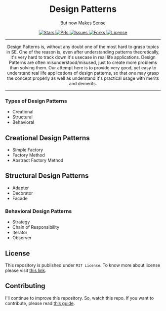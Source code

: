 <h1 align="center">Design Patterns</h1>
<p align="center">But now Makes Sense</p>
<p align="center">
    <span>
        <a href="https://github.com/reyadussalahin/design-patterns/stargazers">
            <img alt="Stars" src="https://img.shields.io/github/stars/reyadussalahin/design-patterns?style=flat&color=magenta">
        </a>
    </span>
    <span>
        <a href="https://github.com/reyadussalahin/design-patterns/pulls">
            <img alt="PRs" src="https://img.shields.io/github/issues-pr/reyadussalahin/design-patterns?style=flat">
        </a>
    </span>
    <span>
        <a href="https://github.com/reyadussalahin/design-patterns/issues">
            <img alt="Issues" src="https://img.shields.io/github/issues/reyadussalahin/design-patterns?style=flat&color=orange">
        </a>
    </span>
    <span>
        <a href="https://github.com/reyadussalahin/design-patterns/network/members">
            <img alt="Forks" src="https://img.shields.io/github/forks/reyadussalahin/design-patterns?style=flat">
        </a>
    </span>
    <span>
        <a href="https://github.com/reyadussalahin/design-patterns/blob/main/LICENSE">
            <img alt="License" src="https://img.shields.io/github/license/reyadussalahin/design-patterns?color=teal&style=flat">
        </a>
    </span>
</p>
<hr>
<p align="center">
Design Patterns is, without any doubt one of the most hard to grasp topics in SE. One of the reason is, even after understanding patterns theoretically, it's very hard to track down it's usecase in real life applications. Design Patterns are often misunderstood/misused, just to create more problems than solving them. Our attempt here is to provide very good, yet easy to understand real life applications of design patterns, so that one may grasp the concept properly as well as understand it's practical usage with merits and demerits.
<hr>

### Types of Design Patterns
- Creational
- Structural
- Behavioral

## Creational Design Patterns
- Simple Factory
- Factory Method
- Abstract Factory Method

## Structural Design Patterns
- Adapter
- Decorator
- Facade

### Behavioral Design Patterns
- Strategy
- Chain of Responsibility
- Iterator
- Observer

## License
This repository is published under `MIT License`. To know more about license please visit [this link](LICENSE).

## Contributing
I'll continue to improve this repository. So, watch this repo. If you want to contribute, please read [this guide](CONTRIBUTING.md).
